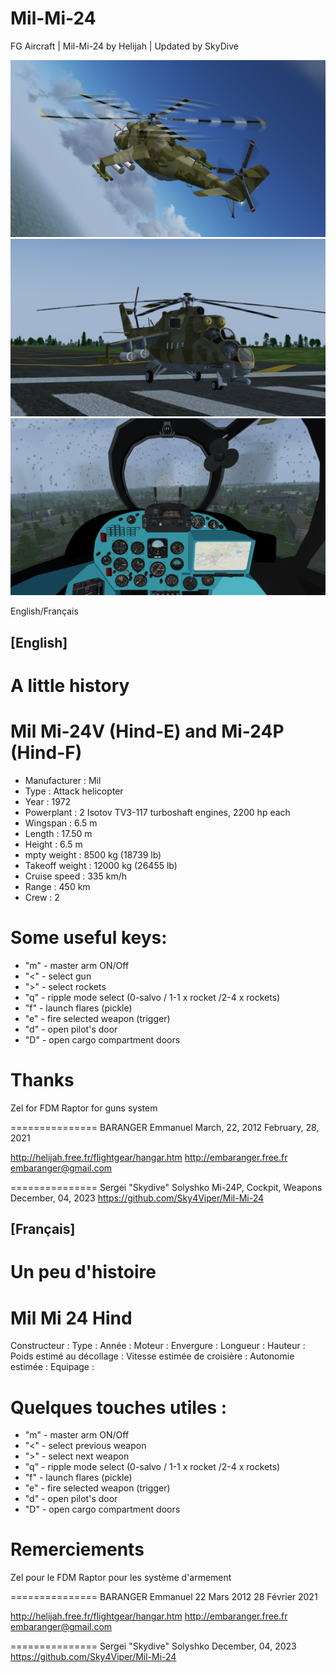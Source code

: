 # Mil-Mi-24
FG Aircraft  | Mil-Mi-24 by Helijah | Updated by SkyDive

<img src=https://github.com/Sky4Viper/Mil-Mi-24/blob/master/Previews/mi24p-5.png alt=Mi-24P-splashscreen-5><br>
<img src=https://github.com/Sky4Viper/Mil-Mi-24/blob/master/Previews/mi24p-1.png alt=Mi-24P-splashscreen-1><br>
<img src=https://github.com/Sky4Viper/Mil-Mi-24/blob/master/Previews/mi24p-0.png alt=Mi-24P-splashscreen-0><br>

English/Français

[English]
----------

A little history
================

Mil Mi-24V (Hind-E) and Mi-24P (Hind-F)
==============

- Manufacturer                  : Mil
- Type                          : Attack helicopter
- Year                          : 1972
- Powerplant                    : 2 Isotov TV3-117 turboshaft engines, 2200 hp each
- Wingspan                      : 6.5 m
- Length                        : 17.50 m
- Height                        : 6.5 m
- mpty weight                   : 8500 kg (18739 lb)
- Takeoff weight                : 12000 kg (26455 lb)
- Cruise speed                  : 335 km/h
- Range                         : 450 km
- Crew                          : 2

Some useful keys:
=================
- "m" - master arm ON/Off
- "<" - select gun
- ">" - select rockets
- "q" - ripple mode select (0-salvo / 1-1 x rocket /2-4 x rockets)
- "f" - launch flares (pickle)
- "e" - fire selected weapon (trigger)
- "d" - open pilot's door
- "D" - open cargo compartment doors

Thanks
======

Zel for FDM
Raptor for guns system

===============
BARANGER Emmanuel
March, 22, 2012
February, 28, 2021

http://helijah.free.fr/flightgear/hangar.htm
http://embaranger.free.fr
embaranger@gmail.com

===============
Sergei "Skydive" Solyshko
Mi-24P, Cockpit, Weapons
December, 04, 2023
https://github.com/Sky4Viper/Mil-Mi-24


[Français]
----------

Un peu d'histoire
=================

Mil Mi 24 Hind
==============

Constructeur                  :
Type                          :
Année                         :
Moteur                        :
Envergure                     :
Longueur                      :
Hauteur                       :
Poids estimé au décollage     :
Vitesse estimée de croisière  :
Autonomie estimée             :
Equipage                      :


Quelques touches utiles :
=================
- "m" - master arm ON/Off
- "<" - select previous weapon
- ">" - select next weapon
- "q" - ripple mode select (0-salvo / 1-1 x rocket /2-4 x rockets)
- "f" - launch flares (pickle)
- "e" - fire selected weapon (trigger)
- "d" - open pilot's door
- "D" - open cargo compartment doors

Remerciements
=============

Zel pour le FDM
Raptor pour les système d'armement

===============
BARANGER Emmanuel
22 Mars 2012
28 Février 2021

http://helijah.free.fr/flightgear/hangar.htm
http://embaranger.free.fr
embaranger@gmail.com

===============
Sergei "Skydive" Solyshko
December, 04, 2023
https://github.com/Sky4Viper/Mil-Mi-24
